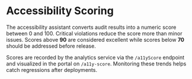# Accessibility Scoring

The accessibility assistant converts audit results into a numeric score between
0 and 100. Critical violations reduce the score more than minor issues. Scores
above **90** are considered excellent while scores below **70** should be
addressed before release.

Scores are recorded by the analytics service via the `/a11yScore` endpoint and
visualized in the portal on `/a11y-score`. Monitoring these trends helps catch
regressions after deployments.

